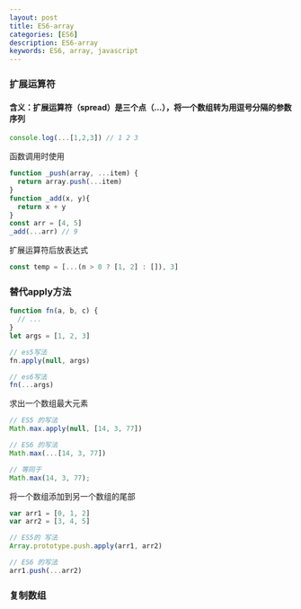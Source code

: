 ```yaml
---
layout: post
title: ES6-array
categories: [ES6]
description: ES6-array
keywords: ES6, array, javascript
---
```


### 扩展运算符

#### 含义：扩展运算符（spread）是三个点（...），将一个数组转为用逗号分隔的参数序列

```js
console.log(...[1,2,3]) // 1 2 3
```

函数调用时使用

```js
function _push(array, ...item) {
  return array.push(...item)
}
function _add(x, y){
  return x + y
}
const arr = [4, 5]
_add(...arr) // 9
```

扩展运算符后放表达式

```js
const temp = [...(n > 0 ? [1, 2] : []), 3]
```

### 替代apply方法

```js
function fn(a, b, c) {
  // ...
}
let args = [1, 2, 3]

// es5写法
fn.apply(null, args)

// es6写法
fn(...args)
```

求出一个数组最大元素

```js
// ES5 的写法
Math.max.apply(null, [14, 3, 77])

// ES6 的写法
Math.max(...[14, 3, 77])

// 等同于
Math.max(14, 3, 77);
```

将一个数组添加到另一个数组的尾部

```js
var arr1 = [0, 1, 2]
var arr2 = [3, 4, 5]

// ES5的 写法
Array.prototype.push.apply(arr1, arr2)

// ES6 的写法
arr1.push(...arr2)
```

### 复制数组
